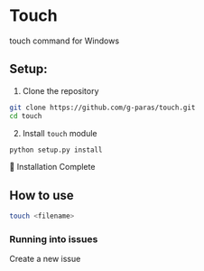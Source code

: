 # Touch
touch command for Windows


## Setup:
1. Clone the repository
```bash
git clone https://github.com/g-paras/touch.git
cd touch
```
2. Install `touch` module
```python
python setup.py install
```
🤩 Installation Complete


## How to use
```bash
touch <filename>
```


### Running into issues
Create a new issue